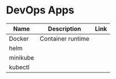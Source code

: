 # DevOps Apps

|Name|Description|Link|
|----|----|----|
|Docker|Container runtime||
|helm|||
|minikube|||
|kubectl|||
